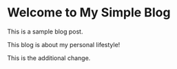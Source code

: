 <!DOCTYPE html>
<html lang="en">
<head>
    <meta charset="UTF-8">
    <meta name="viewport" content="width=device-width, initial-scale=1.0">
    <title>My Simple Blog</title>
</head>
<body>
    <h1>Welcome to My Simple Blog</h1>
    <p>This is a sample blog post.</p>
    <p>This blog is about my personal lifestyle!</p>
    <p>This is the additional change.</p>
</body>
</html>
